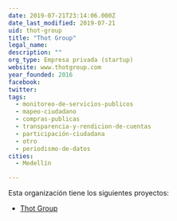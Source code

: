 ```yaml
---
date: 2019-07-21T23:14:06.000Z
date_last_modified: 2019-07-21
uid: thot-group
title: "Thot Group"
legal_name: 
description: ""
org_type: Empresa privada (startup)
website: www.thotgroup.com
year_founded: 2016
facebook: 
twitter: 
tags:
  - monitoreo-de-servicios-publicos
  - mapeo-ciudadano
  - compras-publicas
  - transparencia-y-rendicion-de-cuentas
  - participación-ciudadana
  - otro
  - periodismo-de-datos
cities: 
  - Medellín

---
```


Esta organización tiene los siguientes proyectos:

- [Thot Group](/proyectos/thot-group)
